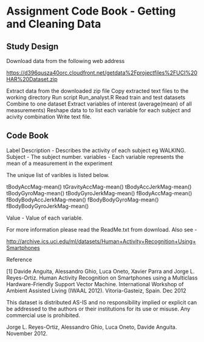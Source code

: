 # Assignment Code Book - Getting and Cleaning Data

## Study Design

Download data from the following web address

https://d396qusza40orc.cloudfront.net/getdata%2Fprojectfiles%2FUCI%20HAR%20Dataset.zip 

Extract data from the downloaded zip file
Copy extracted text files to the working directory
Run script Run_analyst.R
  Read train and test datasets
  Combine to one dataset
  Extract variables of interest (average(mean) of all measurements)
  Reshape data to to list each variable for each subject and acivity combination
  Write text file.


## Code Book

Label Description - Describes the activity of each subject eg WALKING.
Subject - The subject number.
variables - Each variable represents the mean of a measurement in the experiment

The unique list of varibles is listed below.

tBodyAccMag-mean() 
tGravityAccMag-mean()
tBodyAccJerkMag-mean()
tBodyGyroMag-mean()
tBodyGyroJerkMag-mean()
fBodyAccMag-mean()
fBodyBodyAccJerkMag-mean()
fBodyBodyGyroMag-mean()
fBodyBodyGyroJerkMag-mean()

Value - Value of each variable.

For more information please read the ReadMe.txt from download.
Also see - 

http://archive.ics.uci.edu/ml/datasets/Human+Activity+Recognition+Using+Smartphones 


Reference


[1] Davide Anguita, Alessandro Ghio, Luca Oneto, Xavier Parra and Jorge L. Reyes-Ortiz. Human Activity Recognition on Smartphones using a Multiclass Hardware-Friendly Support Vector Machine. International Workshop of Ambient Assisted Living (IWAAL 2012). Vitoria-Gasteiz, Spain. Dec 2012

This dataset is distributed AS-IS and no responsibility implied or explicit can be addressed to the authors or their institutions for its use or misuse. Any commercial use is prohibited.

Jorge L. Reyes-Ortiz, Alessandro Ghio, Luca Oneto, Davide Anguita. November 2012.
